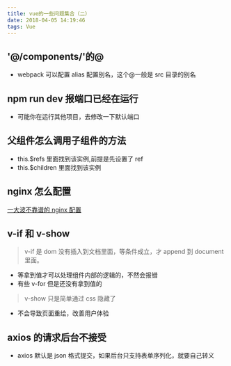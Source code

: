 ```yaml
---
title: vue的一些问题集合（二）
date: 2018-04-05 14:19:46
tags: Vue
---
```


## '@/components/'的@

* webpack 可以配置 alias 配置别名，这个@一般是 src 目录的别名

## npm run dev 报端口已经在运行

* 可能你在运行其他项目，去修改一下默认端口

## 父组件怎么调用子组件的方法

* this.$refs 里面找到该实例,前提是先设置了 ref
* this.$children 里面找到该实例

## nginx 怎么配置

[一大波不靠谱的 nginx 配置](https://juejin.im/post/58bfc412da2f60124db5999a)

## v-if 和 v-show

> v-if 是 dom 没有插入到文档里面，等条件成立，才 append 到 document 里面。

* 等拿到值才可以处理组件内部的逻辑的，不然会报错
* 有些 v-for 但是还没有拿到值的

> v-show 只是简单通过 css 隐藏了

* 不会导致页面重绘，改善用户体验

## axios 的请求后台不接受

* axios 默认是 json 格式提交，如果后台只支持表单序列化，就要自己转义
